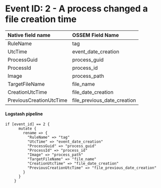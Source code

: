 # Event ID: 2 - A process changed a file creation time

|Native field name            |OSSEM Field Name                   |
|:----------------------------|:----------------------------------|
| RuleName                    | tag                               |
| UtcTime                     | event_date_creation               |
| ProcessGuid                 | process_guid                      |
| ProcessId                   | process_id                        |
| Image                       | process_path                      |
| TargetFileName              | file_name                         |
| CreationUtcTime             | file_date_creation                |
| PreviousCreationUtcTime     | file_previous_date_creation       |

#### Logstash pipeline

```
if [event_id] == 2 {
      mutate {
        rename => {
          "RuleName" => "tag"
          "UtcTime" => "event_date_creation"
          "ProcessGuid" => "process_guid"
          "ProcessId" => "process_id"
          "Image" => "process_path"
          "TargetFileName" => "file_name"
          "CreationUtcTime" => "file_date_creation"
          "PreviousCreationUtcTime" => "file_previous_date_creation"
        }
      }
    }
```